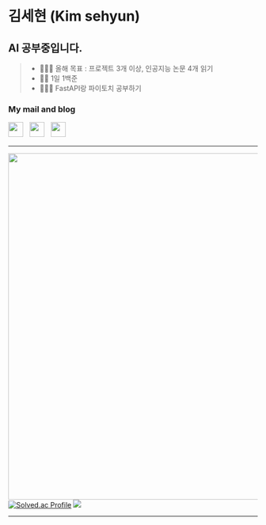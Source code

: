 # 김세현 (Kim sehyun)
## AI 공부중입니다.
>- 🏃🏻‍♀️ 올해 목표 : 프로젝트 3개 이상, 인공지능 논문 4개 읽기
>- 🏃🏻 1일 1백준
>- 🏃🏻‍♂️ FastAPI랑 파이토치 공부하기

### My mail and blog
<a href="mailto:aprkfrmrgua@gmail.com" target="_blank">
  <img src="https://user-images.githubusercontent.com/101509164/196611221-2e0f4522-8b05-4895-a00d-148394ad7811.png" style="padding-right:10px;" width="30" align="left">
</a>
<a href="mailto:dnjfdid14@naver.com" target="_blank">
  <img src="https://user-images.githubusercontent.com/101509164/196611966-8736d416-ee3e-4f7d-9105-05f560be95e0.png" style="padding-right:10px;" width="30" align="left">
</a>
<a href="https://velog.io/@aprkfrmrgua" target="_blank">
  <img src="https://user-images.githubusercontent.com/101509164/196610533-424a8bb1-a6c6-48f2-a249-9535aca149da.png" style="padding-right:10px;" width="30" align="left">
</a>
<br/>
<br/>

---
<a href="https://velog.io/@aprkfrmrgua" target="_blank">
  <img src="https://activity-graph.herokuapp.com/graph?username=repairedserver&theme=github" width="700" align="left">
</a>
<br/>

[![Solved.ac Profile](http://mazassumnida.wtf/api/v2/generate_badge?boj=aprkfrmrgua1)](https://solved.ac/aprkfrmrgua1/)
</a>
<img src="http://mazandi.herokuapp.com/api?handle=aprkfrmrgua1&theme=dark"/>

---
